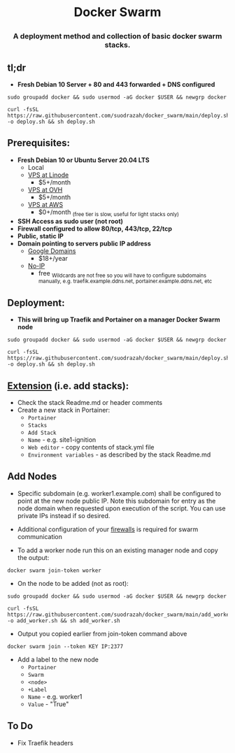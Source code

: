 # <p align="center">Docker Swarm</p>
### <p align="center">A deployment method and collection of basic docker swarm stacks.</p>

## tl;dr
* **Fresh Debian 10 Server + 80 and 443 forwarded + DNS configured**
```
sudo groupadd docker && sudo usermod -aG docker $USER && newgrp docker
```
```
curl -fsSL https://raw.githubusercontent.com/suodrazah/docker_swarm/main/deploy.sh -o deploy.sh && sh deploy.sh
```

## Prerequisites:
* **Fresh Debian 10 or Ubuntu Server 20.04 LTS**
  * Local
  * [VPS at Linode](https://www.linode.com/products/shared/)
    * $5+/month
  * [VPS at OVH](https://ca.ovh.com/au/order/vps/)
    * $5+/month
  * [VPS at AWS](https://ca.ovh.com/au/order/vps/)
    * $0+/month <sub>(free tier is slow, useful for light stacks only)</sub>
* **SSH Access as sudo user (not root)**
* **Firewall configured to allow 80/tcp, 443/tcp, 22/tcp**
* **Public, static IP**
* **Domain pointing to servers public IP address**
  * [Google Domains](https://domains.google.com/)
    * $18+/year
  * [No-IP](https://domains.google.com/)
    * free <sub>Wildcards are not free so you will have to configure subdomains manually, e.g. traefik.example.ddns.net, portainer.example.ddns.net, etc</sub>

## Deployment:
* **This will bring up Traefik and Portainer on a manager Docker Swarm node**
```
sudo groupadd docker && sudo usermod -aG docker $USER && newgrp docker
```
```
curl -fsSL https://raw.githubusercontent.com/suodrazah/docker_swarm/main/deploy.sh -o deploy.sh && sh deploy.sh
```

## [Extension](https://github.com/suodrazah/docker_swarm/tree/main/stacks) (i.e. add stacks):
* Check the stack Readme.md or header comments
* Create a new stack in Portainer:
   * `Portainer`
   * `Stacks`
   * `Add Stack`
   * `Name` - e.g. site1-ignition
   * `Web editor` - copy contents of stack.yml file
   * `Environment variables` - as described by the stack Readme.md

## Add Nodes
* Specific subdomain (e.g. worker1.example.com) shall be configured to point at the new node public IP. Note this subdomain for entry as the node domain when requested upon execution of the script. You can use private IPs instead if so desired.
* Additional configuration of your [firewalls](https://docs.docker.com/engine/swarm/swarm-tutorial/#open-protocols-and-ports-between-the-hosts) is required for swarm communication

* To add a worker node run this on an existing manager node and copy the output:
```
docker swarm join-token worker
```
* On the node to be added (not as root):
```
sudo groupadd docker && sudo usermod -aG docker $USER && newgrp docker
```

```
curl -fsSL https://raw.githubusercontent.com/suodrazah/docker_swarm/main/add_worker.sh -o add_worker.sh && sh add_worker.sh
```
* Output you copied earlier from join-token command above
```
docker swarm join --token KEY IP:2377
```

* Add a label to the new node
   * `Portainer`
   * `Swarm`
   * `<node>`
   * `+Label`
   * `Name` - <Node Name> e.g. worker1
   * `Value` - "True"

 ## To Do
 
 * Fix Traefik headers
